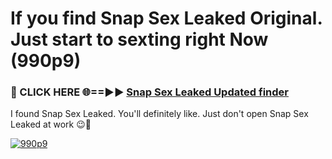 # If you find Snap Sex Leaked Original. Just start to sexting right Now (990p9)

<h3>🔴 CLICK HERE 🌐==►► <a href="https://tinyurl.com/mtbk5fxa" rel="nofollow">Snap Sex Leaked Updated finder</a></h3>

I found Snap Sex Leaked. You'll definitely like. Just don't open Snap Sex Leaked at work 😉💬

[![990p9](https://i.imgur.com/Q8WKrnY.jpeg)](https://tinyurl.com/mtbk5fxa)

